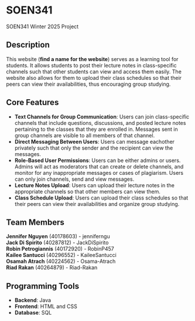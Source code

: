 # SOEN341
SOEN341 Winter 2025 Project 


## Description
This website (**find a name for the website**) serves as a learning tool for students. It allows students to post their lecture notes in class-specific channels such that other students can view and access them easily. The website also allows for them to upload their class schedules so that their peers can view their availabilities, thus encouraging group studying. 




## Core Features
- **Text Channels for Group Communication**: Users can join class-specific channels that include questions, discussions, and posted lecture notes pertaining to the classes that they are enrolled in. Messages sent in group channels are visible to all members of that channel.
- **Direct Messaging Between Users**: Users can message eachother privately such that only the sender and the recipient can view the messages.
- **Role-Based User Permissions**: Users can be either admins or users. Admins will act as moderators that can create or delete channels, and monitor for any inappropriate messages or cases of plagiarism. Users can only join channels, send and view messages.
- **Lecture Notes Upload**: Users can upload their lecture notes in the appropriate channels so that other members can view them.
- **Class Schedule Upload**: Users can upload their class schedules so that their peers can view their availabilities and organize group studying.

## Team Members
**Jennifer Nguyen** (40178603) - jenniferngu  
**Jack Di Spirito** (40287812) - JackDiSpirito   
**Robin Petrogiannis** (40172920) - RobinP457  
**Kailee Santucci** (40296552) - KaileeSantucci       
**Osamah Atrach** (40224562) -  Osama-Atrach   
**Riad Rakan** (40264879)  -    Riad-Rakan


## Programming Tools
- **Backend**: Java
- **Frontend**: HTML and CSS
- **Database**: SQL
